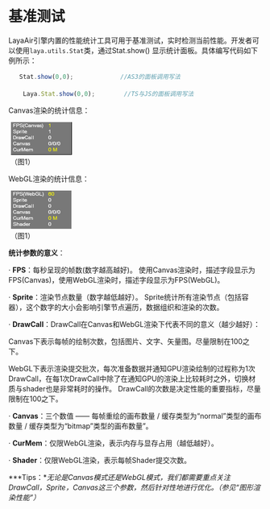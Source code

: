 # 基准测试



LayaAir引擎内置的性能统计工具可用于基准测试，实时检测当前性能。开发者可以使用`laya.utils.Stat`类，通过Stat.show() 显示统计面板。具体编写代码如下例所示：



```javascript
   Stat.show(0,0);             //AS3的面板调用写法       

    Laya.Stat.show(0,0);        //TS与JS的面板调用写法
```

Canvas渲染的统计信息：

​	![1](img/1.png)<br/>
​	（图1）

WebGL渲染的统计信息：

​	![图片1.png](img/2.png)<br/>
​	（图1）

 

**统计参数的意义**：

· **FPS**：每秒呈现的帧数(数字越高越好)。
使用Canvas渲染时，描述字段显示为FPS(Canvas)，使用WebGL渲染时，描述字段显示为FPS(WebGL)。

· **Sprite**：渲染节点数量（数字越低越好）。
Sprite统计所有渲染节点（包括容器），这个数字的大小会影响引擎节点遍历，数据组织和渲染的次数。

· **DrawCall**：DrawCall在Canvas和WebGL渲染下代表不同的意义（越少越好）：

 Canvas下表示每帧的绘制次数，包括图片、文字、矢量图。尽量限制在100之下。

WebGL下表示渲染提交批次，每次准备数据并通知GPU渲染绘制的过程称为1次DrawCall，在每1次DrawCall中除了在通知GPU的渲染上比较耗时之外，切换材质与shader也是非常耗时的操作。 DrawCall的次数是决定性能的重要指标，尽量限制在100之下。

· **Canvas**：三个数值 —— 每帧重绘的画布数量 / 缓存类型为“normal”类型的画布数量 / 缓存类型为“bitmap”类型的画布数量”。

· **CurMem**：仅限WebGL渲染，表示内存与显存占用（越低越好）。

· **Shader**：仅限WebGL渲染，表示每帧Shader提交次数。

***Tips：**无论是Canvas模式还是WebGL模式，我们都需要重点关注DrawCall，Sprite，Canvas这三个参数，然后针对性地进行优化。（参见“图形渲染性能”）*

 